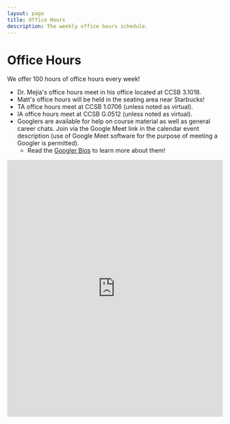 ```yaml
---
layout: page
title: Office Hours
description: The weekly office hours schedule.
---
```


# Office Hours

We offer 100 hours of office hours every week!

- Dr. Mejia's office hours meet in his office located at CCSB 3.1018.
- Matt's office hours will be held in the seating area near Starbucks!
- TA office hours meet at CCSB 1.0706 (unless noted as virtual).
- IA office hours meet at CCSB G.0512 (unless noted as virtual).
- Googlers are available for help on course material as well as general career chats. Join via the Google Meet link in the calendar event description (use of Google Meet software for the purpose of meeting a Googler is permitted).
	- Read the [Googler Bios](google-bios.md) to learn more about them!

<iframe src="https://calendar.google.com/calendar/embed?height=600&wkst=1&bgcolor=%23ffffff&ctz=America%2FDenver&mode=WEEK&showPrint=0&showCalendars=1&showTabs=0&title=CS%201%20Office%20Hours&src=Y19kYjU3MTQzMmE0ZTRlMzg2Y2NhMmM0YTljNmRjOWY4ZTAyYWE3MmE1MWZlNmI1NDQ4ZGIzMTdlZTE0NTQ2MWNlQGdyb3VwLmNhbGVuZGFyLmdvb2dsZS5jb20&src=Y19hMTAzNTI0YTFmN2Y3ODRiMDVmNjNiZDU2MDViOTkyNjM2MTg3MmEzMjA3MWI2ZDcyZjdjZTY3ZDYwODNlMzUzQGdyb3VwLmNhbGVuZGFyLmdvb2dsZS5jb20&src=Y182Y2Y5OTQyNTUyZDYzZGZmZTQxYWIzMGE3ZTE0NDM1M2ZjOGI0YmZkNWViYjNhNzQxMWEzMGYzMDZhNDgxMzAxQGdyb3VwLmNhbGVuZGFyLmdvb2dsZS5jb20&src=Y18wYWEwYWVjZDYxNjY4NzU5ZGQxMWZmNGZhNDljNDc3NjhjNDYxZGJhNDQ3NTJmYTg4MzJiYTA4YTcwOGI2MTE3QGdyb3VwLmNhbGVuZGFyLmdvb2dsZS5jb20&src=Y18yZWQ4ZDhiNDgzNDgwODRiYTFmNmZhMTJkNjcyNDZiYTQ0YmIzZjI4OGRhMDBlMTBiZDdmNGJlODdjNzhjY2FlQGdyb3VwLmNhbGVuZGFyLmdvb2dsZS5jb20&color=%23009688&color=%23E67C73&color=%239E69AF&color=%234285F4&color=%23F09300" style="border-width:0" width="100%" height="600" frameborder="0" scrolling="no"></iframe>
